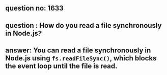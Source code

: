 
      
## question no: 1633

## question : How do you read a file synchronously in Node.js?

## answer: You can read a file synchronously in Node.js using `fs.readFileSync()`, which blocks the event loop until the file is read.
      